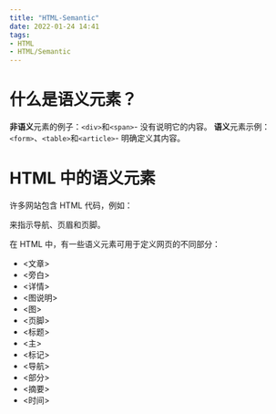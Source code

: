 ```yaml
---
title: "HTML-Semantic"
date: 2022-01-24 14:41
tags:
- HTML
- HTML/Semantic
---
```

# 什么是语义元素？

**非语义**元素的例子：`<div>`和`<span>`- 没有说明它的内容。
**语义**元素示例： `<form>`、`<table>`和`<article>`- 明确定义其内容。

# HTML 中的语义元素

许多网站包含 HTML 代码，例如： <div id="nav"> <div class="header"> <div id="footer"> 来指示导航、页眉和页脚。

在 HTML 中，有一些语义元素可用于定义网页的不同部分： 
-  <文章>
-  <旁白>
-  <详情>
-  <图说明>
-  <图>
-  <页脚>
-  <标题>
-  <主>
-  <标记>
-  <导航>
-  <部分>
-  <摘要>
-  <时间>

